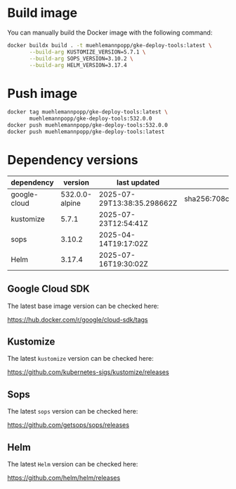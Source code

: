 # Build image

You can manually build the Docker image with the following command:

```bash
docker buildx build . -t muehlemannpopp/gke-deploy-tools:latest \
       --build-arg KUSTOMIZE_VERSION=5.7.1 \
       --build-arg SOPS_VERSION=3.10.2 \
       --build-arg HELM_VERSION=3.17.4
```

# Push image

```bash
docker tag muehlemannpopp/gke-deploy-tools:latest \
       muehlemannpopp/gke-deploy-tools:532.0.0
docker push muehlemannpopp/gke-deploy-tools:532.0.0
docker push muehlemannpopp/gke-deploy-tools:latest
```


# Dependency versions

| dependency   | version                 | last updated                 | digest                       |
|--------------|-------------------------|------------------------------|------------------------------|
| google-cloud | 532.0.0-alpine | 2025-07-29T13:38:35.298662Z | sha256:708c4254d666507412889472d2cd016c576edf1111abd530d7bb959683a5d73d |
| kustomize    | 5.7.1        | 2025-07-23T12:54:41Z            |                              |
| sops         | 3.10.2             | 2025-04-14T19:17:02Z                 |                              |
| Helm         | 3.17.4             | 2025-07-16T19:30:02Z                 |                              |


## Google Cloud SDK

The latest base image version can be checked here:

<https://hub.docker.com/r/google/cloud-sdk/tags>


## Kustomize

The latest `kustomize` version can be checked here:

<https://github.com/kubernetes-sigs/kustomize/releases>


## Sops

The latest `sops` version can be checked here:

<https://github.com/getsops/sops/releases>


## Helm

The latest `Helm` version can be checked here:

<https://github.com/helm/helm/releases>
